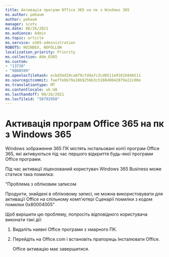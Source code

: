 ```yaml
---
title: Активація програм Office 365 на пк з Windows 365
ms.author: pebaum
author: pebaum
manager: scotv
ms.date: 08/26/2021
ms.audience: Admin
ms.topic: article
ms.service: o365-administration
ROBOTS: NOINDEX, NOFOLLOW
localization_priority: Priority
ms.collection: Adm_O365
ms.custom:
- "13738"
- "9008599"
ms.openlocfilehash: ecbd34d10ca079cfd4a7c3cd0511e9101b946511
ms.sourcegitcommit: faeffebb79a18b9256b3c518840842879e22c00e
ms.translationtype: MT
ms.contentlocale: uk-UA
ms.lasthandoff: 08/26/2021
ms.locfileid: "58792950"
---
```

# <a name="activating-office-365-applications-on-windows-365-pcs"></a>Активація програм Office 365 на пк з Windows 365

Windows зображення 365 ПК містять інстальовані копії програм Office 365, які активуються під час першого відкриття будь-якої програми Office програми.

Під час активації ліцензований користувач Windows 365 Business може статися така помилка:

"Проблема з обліковим записом

Продукти, знайдені в обліковому записі, не можна використовувати для активації Office на спільному комп'ютері Сценарії помилки з кодом помилки 0x80004005"

Щоб вирішити цю проблему, попросіть відповідного користувача виконати такі дії: 

1. Видаліть наявні Office програми з хмарного ПК.
1. Перейдіть на Office.com і встановіть прапорець Інсталювати Office.

    Office активацію має завершитися.
